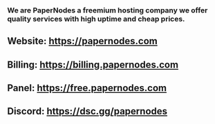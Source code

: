 ### We are PaperNodes a freemium hosting company we offer quality services with high uptime and cheap prices.

## Website: https://papernodes.com 

## Billing: https://billing.papernodes.com 

## Panel: https://free.papernodes.com

## Discord: https://dsc.gg/papernodes
